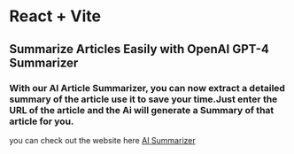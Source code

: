 # React + Vite

## Summarize Articles Easily with OpenAI GPT-4 Summarizer
### With our AI Article Summarizer, you can now extract a detailed summary of the article use it to save your time.Just enter the URL of the article and the Ai will generate a Summary of that article for you.
you can check out the website here [AI Summarizer](https://summarizfy.netlify.app/)
